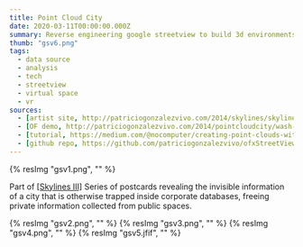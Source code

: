 ```yaml
---
title: Point Cloud City
date: 2020-03-11T00:00:00.000Z
summary: Reverse engineering google streetview to build 3d environments
thumb: "gsv6.png"
tags:
  - data source
  - analysis
  - tech
  - streetview
  - virtual space
  - vr
sources:
  - [artist site, http://patriciogonzalezvivo.com/2014/skylines/skylines.php?v=03]
  - [OF demo, http://patriciogonzalezvivo.com/2014/pointcloudcity/wash-sq/]
  - [tutorial, https://medium.com/@nocomputer/creating-point-clouds-with-google-street-view-185faad9d4ee]
  - [github repo, https://github.com/patriciogonzalezvivo/ofxStreetView]
---
```

{% resImg "gsv1.png", "" %}

Part of [[Skylines III]](http://patriciogonzalezvivo.com/2014/skylines/skylines.php?v=03) Series of postcards revealing the invisible information of a city that is otherwise trapped inside corporate databases, freeing private information collected from public spaces.

<!-- <iframe title="vimeo-player" src="https://player.vimeo.com/video/89982874" width="1024" height="640" frameborder="0" allowfullscreen></iframe> -->

{% resImg "gsv2.png", "" %}
{% resImg "gsv3.png", "" %}
{% resImg "gsv4.png", "" %}
{% resImg "gsv5.jfif", "" %}
